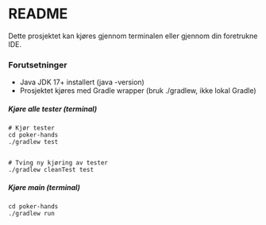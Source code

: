 # README

Dette prosjektet kan kjøres gjennom terminalen eller gjennom din foretrukne IDE.

### Forutsetninger
- Java JDK 17+ installert (java -version)
- Prosjektet kjøres med Gradle wrapper (bruk ./gradlew, ikke lokal Gradle)

##### Kjøre alle tester (terminal)
```
# Kjør tester
cd poker-hands
./gradlew test


# Tving ny kjøring av tester
./gradlew cleanTest test
```

##### Kjøre main (terminal)
```
cd poker-hands
./gradlew run
```
